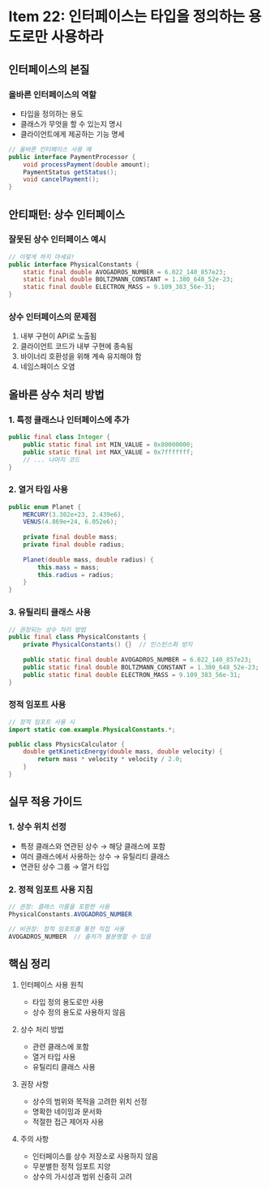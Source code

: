 # Item 22: 인터페이스는 타입을 정의하는 용도로만 사용하라

## 인터페이스의 본질

### 올바른 인터페이스의 역할
- 타입을 정의하는 용도
- 클래스가 무엇을 할 수 있는지 명시
- 클라이언트에게 제공하는 기능 명세

```java
// 올바른 인터페이스 사용 예
public interface PaymentProcessor {
    void processPayment(double amount);
    PaymentStatus getStatus();
    void cancelPayment();
}
```

## 안티패턴: 상수 인터페이스

### 잘못된 상수 인터페이스 예시
```java
// 이렇게 하지 마세요!
public interface PhysicalConstants {
    static final double AVOGADROS_NUMBER = 6.022_140_857e23;
    static final double BOLTZMANN_CONSTANT = 1.380_648_52e-23;
    static final double ELECTRON_MASS = 9.109_383_56e-31;
}
```

### 상수 인터페이스의 문제점
1. 내부 구현이 API로 노출됨
2. 클라이언트 코드가 내부 구현에 종속됨
3. 바이너리 호환성을 위해 계속 유지해야 함
4. 네임스페이스 오염

## 올바른 상수 처리 방법

### 1. 특정 클래스나 인터페이스에 추가
```java
public final class Integer {
    public static final int MIN_VALUE = 0x80000000;
    public static final int MAX_VALUE = 0x7fffffff;
    // ... 나머지 코드
}
```

### 2. 열거 타입 사용
```java
public enum Planet {
    MERCURY(3.302e+23, 2.439e6),
    VENUS(4.869e+24, 6.052e6);
    
    private final double mass;
    private final double radius;
    
    Planet(double mass, double radius) {
        this.mass = mass;
        this.radius = radius;
    }
}
```

### 3. 유틸리티 클래스 사용
```java
// 권장되는 상수 처리 방법
public final class PhysicalConstants {
    private PhysicalConstants() {}  // 인스턴스화 방지
    
    public static final double AVOGADROS_NUMBER = 6.022_140_857e23;
    public static final double BOLTZMANN_CONSTANT = 1.380_648_52e-23;
    public static final double ELECTRON_MASS = 9.109_383_56e-31;
}
```

### 정적 임포트 사용
```java
// 정적 임포트 사용 시
import static com.example.PhysicalConstants.*;

public class PhysicsCalculator {
    double getKineticEnergy(double mass, double velocity) {
        return mass * velocity * velocity / 2.0;
    }
}
```

## 실무 적용 가이드

### 1. 상수 위치 선정
- 특정 클래스와 연관된 상수 → 해당 클래스에 포함
- 여러 클래스에서 사용하는 상수 → 유틸리티 클래스
- 연관된 상수 그룹 → 열거 타입

### 2. 정적 임포트 사용 지침
```java
// 권장: 클래스 이름을 포함한 사용
PhysicalConstants.AVOGADROS_NUMBER

// 비권장: 정적 임포트를 통한 직접 사용
AVOGADROS_NUMBER  // 출처가 불분명할 수 있음
```

## 핵심 정리

1. 인터페이스 사용 원칙
   - 타입 정의 용도로만 사용
   - 상수 정의 용도로 사용하지 않음

2. 상수 처리 방법
   - 관련 클래스에 포함
   - 열거 타입 사용
   - 유틸리티 클래스 사용

3. 권장 사항
   - 상수의 범위와 목적을 고려한 위치 선정
   - 명확한 네이밍과 문서화
   - 적절한 접근 제어자 사용

4. 주의 사항
   - 인터페이스를 상수 저장소로 사용하지 않음
   - 무분별한 정적 임포트 지양
   - 상수의 가시성과 범위 신중히 고려